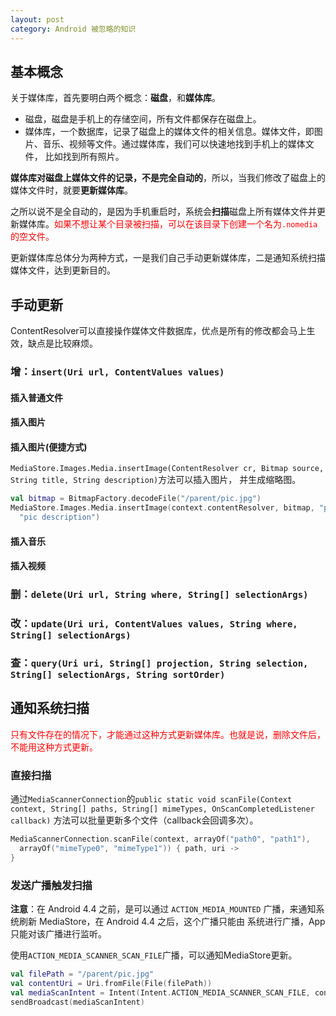 ```yaml
---
layout: post
category: Android 被忽略的知识
---
```


## 基本概念


关于媒体库，首先要明白两个概念：**磁盘**，和**媒体库**。

- 磁盘，磁盘是手机上的存储空间，所有文件都保存在磁盘上。
- 媒体库，一个数据库，记录了磁盘上的媒体文件的相关信息。媒体文件，即图片、音乐、视频等文件。通过媒体库，我们可以快速地找到手机上的媒体文件，
比如找到所有照片。

**媒体库对磁盘上媒体文件的记录，不是完全自动的**，所以，当我们修改了磁盘上的媒体文件时，就要**更新媒体库**。

之所以说不是全自动的，是因为手机重启时，系统会**扫描**磁盘上所有媒体文件并更新媒体库。<span style="color:red;">如果不想让某个目录被扫描，可以在该目录下创建一个名为`.nomedia`的空文件。</span>

更新媒体库总体分为两种方式，一是我们自己手动更新媒体库，二是通知系统扫描媒体文件，达到更新目的。

## 手动更新
ContentResolver可以直接操作媒体文件数据库，优点是所有的修改都会马上生效，缺点是比较麻烦。
### 增：`insert(Uri url, ContentValues values)`

#### 插入普通文件
#### 插入图片
#### 插入图片(便捷方式)
`MediaStore.Images.Media.insertImage(ContentResolver cr, Bitmap source, String title, String description)`方法可以插入图片，
并生成缩略图。

```kotlin
val bitmap = BitmapFactory.decodeFile("/parent/pic.jpg")
MediaStore.Images.Media.insertImage(context.contentResolver, bitmap, "pic title",
  "pic description")
```
#### 插入音乐
#### 插入视频


### 删：`delete(Uri url, String where, String[] selectionArgs)`

### 改：`update(Uri uri, ContentValues values, String where, String[] selectionArgs)`

### 查：`query(Uri uri, String[] projection, String selection, String[] selectionArgs, String sortOrder)`



## 通知系统扫描
<span style="color: red;">只有文件存在的情况下，才能通过这种方式更新媒体库。也就是说，删除文件后，不能用这种方式更新。</span>
### 直接扫描
通过`MediaScannerConnection`的`public static void scanFile(Context context, String[] paths, String[] mimeTypes, OnScanCompletedListener callback)`
方法可以批量更新多个文件（callback会回调多次）。
```kotlin
MediaScannerConnection.scanFile(context, arrayOf("path0", "path1"),
  arrayOf("mimeType0", "mimeType1")) { path, uri ->
}
```
### 发送广播触发扫描
**注意**：在 Android 4.4 之前，是可以通过 `ACTION_MEDIA_MOUNTED` 广播，来通知系统刷新 MediaStore，在 Android 4.4 之后，这个广播只能由
系统进行广播，App 只能对该广播进行监听。

使用`ACTION_MEDIA_SCANNER_SCAN_FILE`广播，可以通知MediaStore更新。

```kotlin
val filePath = "/parent/pic.jpg"
val contentUri = Uri.fromFile(File(filePath))
val mediaScanIntent = Intent(Intent.ACTION_MEDIA_SCANNER_SCAN_FILE, contentUri)
sendBroadcast(mediaScanIntent)
```
